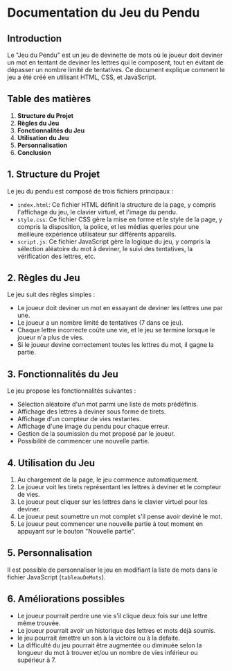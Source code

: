 # Documentation du Jeu du Pendu

## Introduction
Le "Jeu du Pendu" est un jeu de devinette de mots où le joueur doit deviner un mot en tentant de deviner les lettres qui le composent, tout en évitant de dépasser un nombre limité de tentatives. Ce document explique comment le jeu a été créé en utilisant HTML, CSS, et JavaScript.

## Table des matières
1. **Structure du Projet**
2. **Règles du Jeu**
3. **Fonctionnalités du Jeu**
4. **Utilisation du Jeu**
5. **Personnalisation**
6. **Conclusion**

## 1. Structure du Projet
Le jeu du pendu est composé de trois fichiers principaux :
- `index.html`: Ce fichier HTML définit la structure de la page, y compris l'affichage du jeu, le clavier virtuel, et l'image du pendu.
- `style.css`: Ce fichier CSS gère la mise en forme et le style de la page, y compris la disposition, la police, et les médias queries pour une meilleure expérience utilisateur sur différents appareils.
- `script.js`: Ce fichier JavaScript gère la logique du jeu, y compris la sélection aléatoire du mot à deviner, le suivi des tentatives, la vérification des lettres, etc.

## 2. Règles du Jeu
Le jeu suit des règles simples :
- Le joueur doit deviner un mot en essayant de deviner les lettres une par une.
- Le joueur a un nombre limité de tentatives (7 dans ce jeu).
- Chaque lettre incorrecte coûte une vie, et le jeu se termine lorsque le joueur n'a plus de vies.
- Si le joueur devine correctement toutes les lettres du mot, il gagne la partie.

## 3. Fonctionnalités du Jeu
Le jeu propose les fonctionnalités suivantes :
- Sélection aléatoire d'un mot parmi une liste de mots prédéfinis.
- Affichage des lettres à deviner sous forme de tirets.
- Affichage d'un compteur de vies restantes.
- Affichage d'une image du pendu pour chaque erreur.
- Gestion de la soumission du mot proposé par le joueur.
- Possibilité de commencer une nouvelle partie.

## 4. Utilisation du Jeu
1. Au chargement de la page, le jeu commence automatiquement.
2. Le joueur voit les tirets représentant les lettres à deviner et le compteur de vies.
3. Le joueur peut cliquer sur les lettres dans le clavier virtuel pour les deviner.
4. Le joueur peut soumettre un mot complet s'il pense avoir deviné le mot.
5. Le joueur peut commencer une nouvelle partie à tout moment en appuyant sur le bouton "Nouvelle partie".

## 5. Personnalisation
Il est possible de personnaliser le jeu en modifiant la liste de mots dans le fichier JavaScript (`tableauDeMots`).

## 6. Améliorations possibles
- Le joueur pourrait perdre une vie s'il clique deux fois sur une lettre même trouvée.
- Le joueur pourrait avoir un historique des lettres et mots déjà soumis.
- le jeu pourrait émettre un son à la victoire ou à la defaite.
- La difficulté du jeu pourrait être augmentée ou diminuée selon la longueur du mot à trouver et/ou un nombre de vies inférieur ou supérieur à 7.
